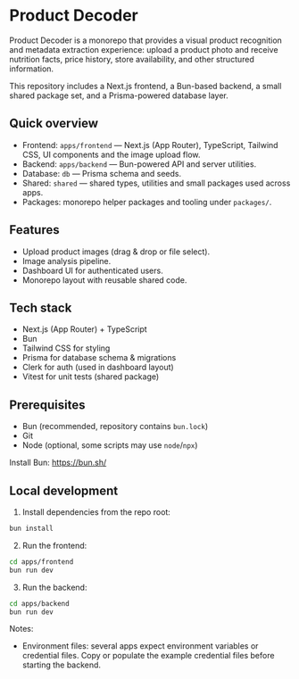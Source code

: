 <!--
  product-decoder

  Copyright 2025 Product Decoder

  Licensed under the Apache License, Version 2.0 (the "License");
  you may not use this file except in compliance with the License.
  You may obtain a copy of the License at

      http://www.apache.org/licenses/LICENSE-2.0

  Unless required by applicable law or agreed to in writing, software
  distributed under the License is distributed on an "AS IS" BASIS,
  WITHOUT WARRANTIES OR CONDITIONS OF ANY KIND, either express or implied.
  See the License for the specific language governing permissions and
  limitations under the License.
-->

# Product Decoder

Product Decoder is a monorepo that provides a visual product recognition and metadata extraction experience: upload a product photo and receive nutrition facts, price history, store availability, and other structured information.

This repository includes a Next.js frontend, a Bun-based backend, a small shared package set, and a Prisma-powered database layer.

## Quick overview
- Frontend: `apps/frontend` — Next.js (App Router), TypeScript, Tailwind CSS, UI components and the image upload flow.
- Backend: `apps/backend` — Bun-powered API and server utilities.
- Database: `db` — Prisma schema and seeds.
- Shared: `shared` — shared types, utilities and small packages used across apps.
- Packages: monorepo helper packages and tooling under `packages/`.

## Features
- Upload product images (drag & drop or file select).
- Image analysis pipeline.
- Dashboard UI for authenticated users.
- Monorepo layout with reusable shared code.

## Tech stack
- Next.js (App Router) + TypeScript
- Bun
- Tailwind CSS for styling
- Prisma for database schema & migrations
- Clerk for auth (used in dashboard layout)
- Vitest for unit tests (shared package)

## Prerequisites
- Bun (recommended, repository contains `bun.lock`)
- Git
- Node (optional, some scripts may use `node`/`npx`)

Install Bun: https://bun.sh/

## Local development
1. Install dependencies from the repo root:

```bash
bun install
```

2. Run the frontend:

```bash
cd apps/frontend
bun run dev
```

3. Run the backend:

```bash
cd apps/backend
bun run dev
```

Notes:
- Environment files: several apps expect environment variables or credential files. Copy or populate the example credential files before starting the backend.

